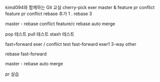 kimd094와 함께하는 Git 교실
cherry-pick exer
master & feature pr conflict
feature pr conflict
rebase 추가 1 .
rebase 3

master - rebase conflict
feature/c rebase auto merge

pop 테스트
pull 테스트
stash 테스트




fast=forward exer / conflict test
fast-forward exer1
3-way other

rebase fast-forward

master - rebase auto merge

pr 실습
